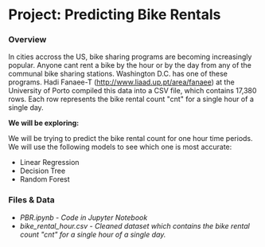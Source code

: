# Project: Predicting Bike Rentals


### Overview

In cities accross the US, bike sharing programs are becoming increasingly popular.  Anyone cant rent a bike by the hour or by the day from any of the communal bike sharing stations.  Washington D.C. has one of these programs.  Hadi Fanaee-T (http://www.liaad.up.pt/area/fanaee) at the University of Porto compiled this data into a CSV file, which contains 17,380 rows.  Each row represents the bike rental count "cnt" for a single hour of a single day.

**We will be exploring:**

We will be trying to predict the bike rental count for one hour time periods.  We will use the following models to see which one is most accurate:

- Linear Regression
- Decision Tree
- Random Forest

### Files & Data

- *PBR.ipynb - Code in Jupyter Notebook*
- *bike_rental_hour.csv - Cleaned dataset which contains the bike rental count "cnt" for a single hour of a single day.*
